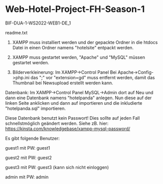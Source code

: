 # Web-Hotel-Project-FH-Season-1 
BIF-DUA-1-WS2022-WEB1-DE_1

readme.txt
1) XAMPP muss installiert werden und der gepackte Ordner in die htdocs Datei in einen Ordner namens "hotelsite" entpackt werden. 

2) XAMPP muss gestartet werden, 
"Apache" und "MySQL" müssen gestartet werden. 

3) Bilderverkleinerung: 
Im XAMPP->Control Panel
Bei Apache->Config->php.ini
das ";" vor "extension=gd" muss entfernt werden, damit das Thumbnail bei Newsupload erstellt werden kann. 

Datenbank: 
Im XAMPP->Control Panel
MySQL->Admin
dort auf Neu und dann eine Datenbank namens "hotelpanda" anlegen. Nun diese auf der linken Seite anklicken und
dann auf importieren und die inkludierte "hotelpanda.sql" importieren. 

Diese Datenbank benutzt kein Passwort! Dies sollte auf jeden Fall schnellstmöglich geändert werden. 
Siehe zB. hier:  https://kinsta.com/knowledgebase/xampp-mysql-password/

Es gibt folgende Benutzer:

guest1 mit PW: guest1

guest2 mit PW: guest2

guest3 mit PW: guest3 (kann sich nicht einloggen)

admin mit PW: admin

